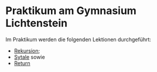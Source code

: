 # Praktikum am Gymnasium Lichtenstein

Im Praktikum werden die folgenden Lektionen durchgeführt:

- [Rekursion](./rekursion/main.md);
- [Sytale](./skytale/main.md) sowie
- [Return](./return/main.md)